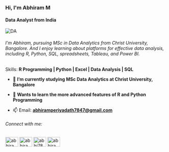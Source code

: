 
### Hi, I'm Abhiram M
#### Data Analyst from India
![DA](https://user-images.githubusercontent.com/88245799/133374162-a8e645bb-f6ea-43a3-a699-3405cbe19420.jpg)

###### I'm Abhiram, pursuing MSc in Data Analytics from Christ University, Bangalore. And I enjoy learning about platforms for effective data analysis, including R, Python, SQL, spreadsheets, Tableau, and Power BI. 

Skills: **R Programming | Python | Excel | Data Analysis | SQL**

- 🌱 **I’m currently studying MSc Data Analytics at Christ University, Bangalore**
- 💞️ **Wants to learn the more advanced features of R and Python Programming**

- 📫 Email: **abhiramperiyadath7847@gmail.com**

###### Connect with me:
<a href="https://twitter.com/abhiram29762135" target="blank"><img align="center" src="https://raw.githubusercontent.com/rahuldkjain/github-profile-readme-generator/master/src/images/icons/Social/twitter.svg" alt="abhiram29762135" height="30" width="40" /></a>
<a href="https://linkedin.com/in/abhiram m" target="blank"><img align="center" src="https://raw.githubusercontent.com/rahuldkjain/github-profile-readme-generator/master/src/images/icons/Social/linked-in-alt.svg" alt="abhiram m" height="30" width="40" /></a>
<a href="https://kaggle.com/abhi7847" target="blank"><img align="center" src="https://raw.githubusercontent.com/rahuldkjain/github-profile-readme-generator/master/src/images/icons/Social/kaggle.svg" alt="abhi7847" height="30" width="40" /></a>
<a href="https://instagram.com/abhiram.7847" target="blank"><img align="center" src="https://raw.githubusercontent.com/rahuldkjain/github-profile-readme-generator/master/src/images/icons/Social/instagram.svg" alt="abhiram.7847" height="30" width="40" /></a>
</p>

